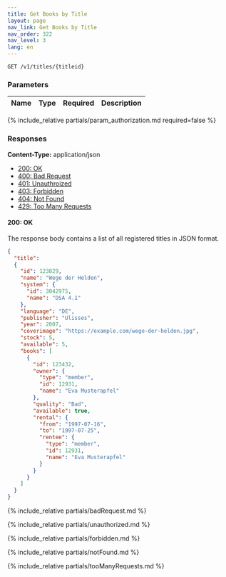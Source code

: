 ```yaml
---
title: Get Books by Title
layout: page
nav_link: Get Books by Title
nav_order: 322
nav_level: 3
lang: en
---
```


```
GET /v1/titles/{titleid}
```
### Parameters

| Name | Type  | Required | Description |
|:--------------|:--------|:----------:|:----------------------------------------------------------------------------------|
{% include_relative partials/param_authorization.md required=false %}

### Responses
**Content-Type:** application/json
- [200: OK](#200-ok)
- [400: Bad Request](#400-bad-request)
- [401: Unauthroized](#401-unauthorized)
- [403: Forbidden](#403-forbidden)
- [404: Not Found](#404-not-found)
- [429: Too Many Requests](#429-too-many-requests)

#### 200: OK
The response body contains a list of all registered titles in JSON format.
```json
{
  "title":
  {
    "id": 123829,
    "name": "Wege der Helden",
    "system": {
      "id": 3042975,
      "name": "DSA 4.1"
    },
    "language": "DE",
    "publisher": "Ulisses",
    "year": 2007,
    "coverimage": "https://example.com/wege-der-helden.jpg",
    "stock": 5,
    "available": 5,
    "books": [
      {
        "id": 123432,
        "owner": {
          "type": "member",
          "id": 12931,
          "name": "Eva Musterapfel"
        },
        "quality": "Bad",
        "available": true,
        "rental": {
          "from": "1997-07-16",
          "to": "1997-07-25",
          "rentee": {
            "type": "member",
            "id": 12931,
            "name": "Eva Musterapfel"
          }
        }
      }
    ]
  }
}
```

{% include_relative partials/badRequest.md %}

{% include_relative partials/unauthorized.md %}

{% include_relative partials/forbidden.md %}

{% include_relative partials/notFound.md %}

{% include_relative partials/tooManyRequests.md %}

